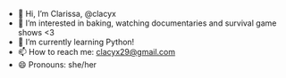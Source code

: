 - 👋 Hi, I’m Clarissa, @clacyx
- 👀 I’m interested in baking, watching documentaries and survival game shows <3
- 🌱 I’m currently learning Python!
- 📫 How to reach me: clacyx29@gmail.com
- 😄 Pronouns: she/her

<!---
clacyx/clacyx is a ✨ special ✨ repository because its `README.md` (this file) appears on your GitHub profile.
You can click the Preview link to take a look at your changes.
--->
